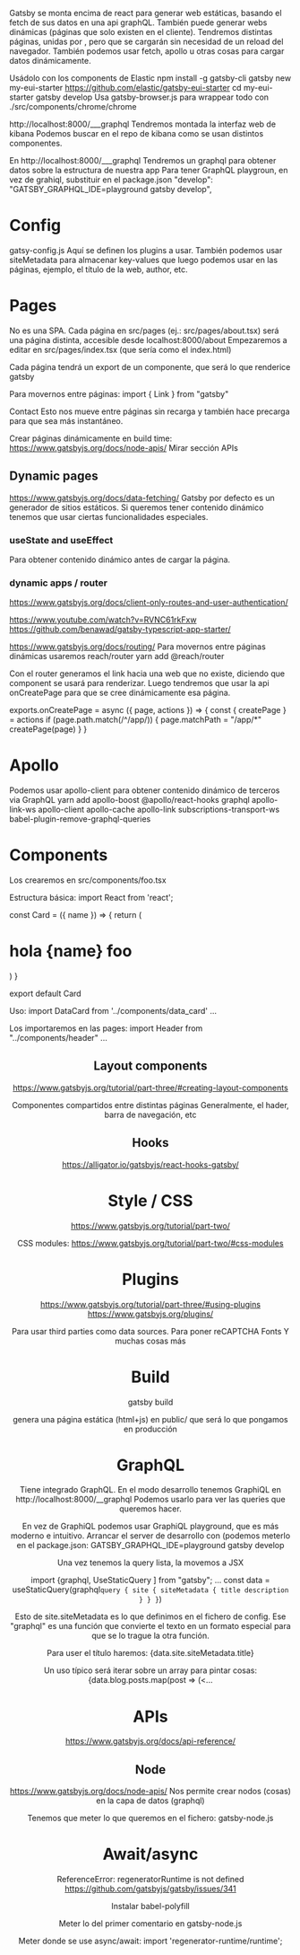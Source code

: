Gatsby se monta encima de react para generar web estáticas, basando el fetch de sus datos en una api graphQL.
También puede generar webs dinámicas (páginas que solo existen en el cliente).
Tendremos distintas páginas, unidas por <Link>, pero que se cargarán sin necesidad de un reload del navegador.
También podemos usar fetch, apollo u otras cosas para cargar datos dinámicamente.


Usádolo con los components de Elastic
npm install -g gatsby-cli
gatsby new my-eui-starter https://github.com/elastic/gatsby-eui-starter
cd my-eui-starter
gatsby develop
  Usa gatsby-browser.js para wrappear todo con ./src/components/chrome/chrome

http://localhost:8000/___graphql
Tendremos montada la interfaz web de kibana
Podemos buscar en el repo de kibana como se usan distintos componentes.


En http://localhost:8000/___graphql
Tendremos un graphql para obtener datos sobre la estructura de nuestra app
Para tener GraphQL playgroun, en vez de grahiql, substituir en el package.json
"develop": "GATSBY_GRAPHQL_IDE=playground gatsby develop",


# Config
gatsy-config.js
Aquí se definen los plugins a usar.
También podemos usar siteMetadata para almacenar key-values que luego podemos usar en las páginas, ejemplo, el título de la web, author, etc.


# Pages
No es una SPA.
Cada página en src/pages (ej.: src/pages/about.tsx) será una página distinta, accesible desde localhost:8000/about
Empezaremos a editar en src/pages/index.tsx (que sería como el index.html)

Cada página tendrá un export de un componente, que será lo que renderice gatsby

Para movernos entre páginas:
import { Link } from "gatsby"
<Link to="/contact/">Contact</Link>
Esto nos mueve entre páginas sin recarga y también hace precarga para que sea más instantáneo.


Crear páginas dinámicamente en build time: https://www.gatsbyjs.org/docs/node-apis/
Mirar sección APIs



## Dynamic pages
https://www.gatsbyjs.org/docs/data-fetching/
Gatsby por defecto es un generador de sitios estáticos.
Si queremos tener contenido dinámico tenemos que usar ciertas funcionalidades especiales.

### useState and useEffect
Para obtener contenido dinámico antes de cargar la página.


### dynamic apps / router
https://www.gatsbyjs.org/docs/client-only-routes-and-user-authentication/

https://www.youtube.com/watch?v=RVNC61rkFxw
https://github.com/benawad/gatsby-typescript-app-starter/

https://www.gatsbyjs.org/docs/routing/
Para movernos entre páginas dinámicas usaremos reach/router
yarn add @reach/router

Con el router generamos el link hacia una web que no existe, diciendo que component se usará para renderizar.
Luego tendremos que usar la api onCreatePage para que se cree dinámicamente esa página.
<MyRouter> <RandomPerson path="/app/random-person/:results" /> </MyRouter>

exports.onCreatePage = async ({ page, actions }) => {
  const { createPage } = actions
  if (page.path.match(/^\/app/)) {
    page.matchPath = "/app/*"
    createPage(page)
  }
}


# Apollo
Podemos usar apollo-client para obtener contenido dinámico de terceros via GraphQL
yarn add apollo-boost @apollo/react-hooks graphql apollo-link-ws apollo-client apollo-cache apollo-link subscriptions-transport-ws babel-plugin-remove-graphql-queries






# Components
Los crearemos en src/components/foo.tsx

Estructura básica:
import React from 'react';

const Card = ({ name }) => {
  return (
    <h1>hola {name} foo</h1>
  )
}

export default Card


Uso:
import DataCard from '../components/data_card'
...
<DataCard name="pepe" />


Los importaremos en las pages:
import Header from "../components/header"
 ...
 <Header />


## Layout components
https://www.gatsbyjs.org/tutorial/part-three/#creating-layout-components

Componentes compartidos entre distintas páginas
Generalmente, el hader, barra de navegación, etc



## Hooks
https://alligator.io/gatsbyjs/react-hooks-gatsby/





# Style / CSS
https://www.gatsbyjs.org/tutorial/part-two/

CSS modules: https://www.gatsbyjs.org/tutorial/part-two/#css-modules



# Plugins
https://www.gatsbyjs.org/tutorial/part-three/#using-plugins
https://www.gatsbyjs.org/plugins/

Para usar third parties como data sources.
Para poner reCAPTCHA
Fonts
Y muchas cosas más



# Build
gatsby build

genera una página estática (html+js) en public/ que será lo que pongamos en producción



# GraphQL
Tiene integrado GraphQL.
En el modo desarrollo tenemos GraphiQL en
http://localhost:8000/__graphql
Podemos usarlo para ver las queries que queremos hacer.

En vez de GraphiQL podemos usar GraphiQL playground, que es más moderno e intuitivo.
Arrancar el server de desarrollo con (podemos meterlo en el package.json:
GATSBY_GRAPHQL_IDE=playground gatsby develop


Una vez tenemos la query lista, la movemos a JSX


import  {graphql, UseStaticQuery ] from "gatsby";
...
const data = useStaticQuery(graphql`
  query {
    site {
      siteMetadata {
        title
        description
      }
    }
  }
`)

Esto de site.siteMetadata es lo que definimos en el fichero de config.
Ese "graphql" es una función que convierte el texto en un formato especial para que se lo trague la otra función.

Para user el título haremos:
{data.site.siteMetadata.title}


Un uso típico será iterar sobre un array para pintar cosas:
{data.blog.posts.map(post => (<...



# APIs
https://www.gatsbyjs.org/docs/api-reference/

## Node
https://www.gatsbyjs.org/docs/node-apis/
Nos permite crear nodos (cosas) en la capa de datos (graphql)

Tenemos que meter lo que queremos en el fichero: gatsby-node.js


# Await/async
ReferenceError: regeneratorRuntime is not defined
https://github.com/gatsbyjs/gatsby/issues/341

Instalar babel-polyfill

Meter lo del primer comentario en gatsby-node.js


Meter donde se use async/await:
import 'regenerator-runtime/runtime';

